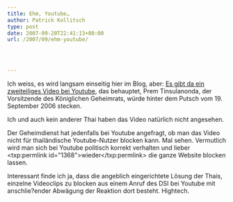 ```yaml
---
title: Ehm, Youtube…
author: Patrick Kollitsch
type: post
date: 2007-09-20T22:41:13+00:00
url: /2007/09/ehm-youtube/




---
```

Ich weiss, es wird langsam einseitig hier im Blog, aber: [Es gibt da ein zweiteiliges Video bei Youtube][1], das behauptet, Prem Tinsulanonda, der Vorsitzende des Königlichen Geheimrats, würde hinter dem Putsch vom 19. September 2006 stecken. 

Ich und auch kein anderer Thai haben das Video natürlich nicht angesehen. 

Der Geheimdienst hat jedenfalls bei Youtube angefragt, ob man das Video nicht für thailändische Youtube-Nutzer blocken kann. Mal sehen. Vermutlich wird man sich bei Youtube politisch korrekt verhalten und lieber <txp:permlink id="1368">wieder</txp:permlink> die ganze Website blocken lassen.

Interessant finde ich ja, dass die angeblich eingerichtete Lösung der Thais, einzelne Videoclips zu blocken aus einem Anruf des <span class="caps">DSI</span> bei Youtube mit anschlie?ender Abwägung der Reaktion dort besteht. Hightech.

 [1]: http://www.bangkokpost.com/breaking_news/breakingnews.php?id=121896
